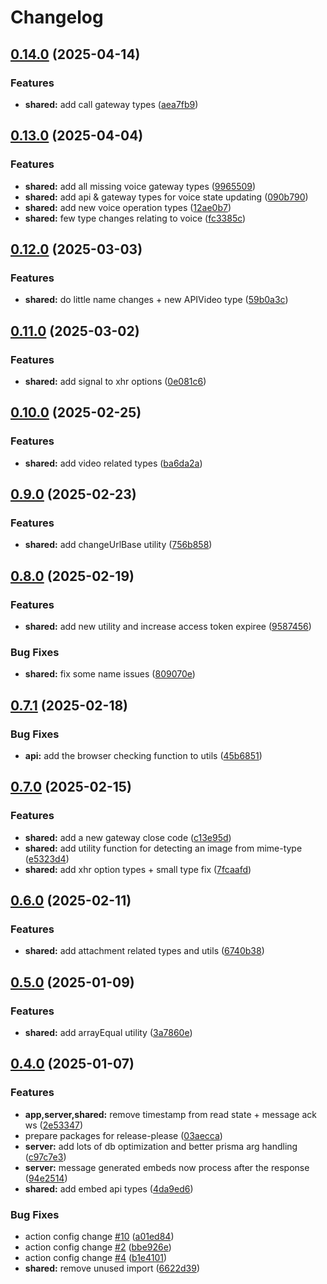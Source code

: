 # Changelog

## [0.14.0](https://github.com/WerdoxDev/Huginn/compare/shared@v0.13.0...shared@v0.14.0) (2025-04-14)


### Features

* **shared:** add call gateway types ([aea7fb9](https://github.com/WerdoxDev/Huginn/commit/aea7fb96c9dc82dad860dc32dd0766a4e785dc26))

## [0.13.0](https://github.com/WerdoxDev/Huginn/compare/shared@v0.12.0...shared@v0.13.0) (2025-04-04)


### Features

* **shared:** add all missing voice gateway types ([9965509](https://github.com/WerdoxDev/Huginn/commit/99655096b1c8925fcc34c8429724efdafc248046))
* **shared:** add api & gateway types for voice state updating ([090b790](https://github.com/WerdoxDev/Huginn/commit/090b79053fafab7591ce4c3867c775fac8a8a352))
* **shared:** add new voice operation types ([12ae0b7](https://github.com/WerdoxDev/Huginn/commit/12ae0b7eee83c0443095beb5385f17df4abeb399))
* **shared:** few type changes relating to voice ([fc3385c](https://github.com/WerdoxDev/Huginn/commit/fc3385c0a16669d0bb8a5e021d6a6c3b0b0bb231))

## [0.12.0](https://github.com/WerdoxDev/Huginn/compare/shared@v0.11.0...shared@v0.12.0) (2025-03-03)


### Features

* **shared:** do little name changes + new APIVideo type ([59b0a3c](https://github.com/WerdoxDev/Huginn/commit/59b0a3c64c9eda8c2aa3a0c94b406673f38d09da))

## [0.11.0](https://github.com/WerdoxDev/Huginn/compare/shared@v0.10.0...shared@v0.11.0) (2025-03-02)


### Features

* **shared:** add signal to xhr options ([0e081c6](https://github.com/WerdoxDev/Huginn/commit/0e081c63d3450c73a512880610bedd7588a1a457))

## [0.10.0](https://github.com/WerdoxDev/Huginn/compare/shared@v0.9.0...shared@v0.10.0) (2025-02-25)


### Features

* **shared:** add video related types ([ba6da2a](https://github.com/WerdoxDev/Huginn/commit/ba6da2a353dec7e2862b5c2d8eba977bb2232179))

## [0.9.0](https://github.com/WerdoxDev/Huginn/compare/shared@v0.8.0...shared@v0.9.0) (2025-02-23)


### Features

* **shared:** add changeUrlBase utility ([756b858](https://github.com/WerdoxDev/Huginn/commit/756b8583d05713062455b240605dc7c9f293dfa2))

## [0.8.0](https://github.com/WerdoxDev/Huginn/compare/shared@v0.7.1...shared@v0.8.0) (2025-02-19)


### Features

* **shared:** add new utility and increase access token expiree ([9587456](https://github.com/WerdoxDev/Huginn/commit/9587456ba062a01a1ea8d8625d706e05db4dd038))


### Bug Fixes

* **shared:** fix some name issues ([809070e](https://github.com/WerdoxDev/Huginn/commit/809070ec05347ccbd4d7883ab13908b53b3df987))

## [0.7.1](https://github.com/WerdoxDev/Huginn/compare/shared@v0.7.0...shared@v0.7.1) (2025-02-18)


### Bug Fixes

* **api:** add the browser checking function to utils ([45b6851](https://github.com/WerdoxDev/Huginn/commit/45b6851743e4ca6e2ae32a689b139f3d9af70bbe))

## [0.7.0](https://github.com/WerdoxDev/Huginn/compare/shared@v0.6.0...shared@v0.7.0) (2025-02-15)


### Features

* **shared:** add a new gateway close code ([c13e95d](https://github.com/WerdoxDev/Huginn/commit/c13e95d0021d94bd1a8b6c3567c53717e4560821))
* **shared:** add utility function for detecting an image from mime-type ([e5323d4](https://github.com/WerdoxDev/Huginn/commit/e5323d4cce126437189ce4a7b1064cb52eed31c9))
* **shared:** add xhr option types + small type fix ([7fcaafd](https://github.com/WerdoxDev/Huginn/commit/7fcaafd42e2318221765828b5caf494f1eeeb5be))

## [0.6.0](https://github.com/WerdoxDev/Huginn/compare/shared@v0.5.0...shared@v0.6.0) (2025-02-11)


### Features

* **shared:** add attachment related types and utils ([6740b38](https://github.com/WerdoxDev/Huginn/commit/6740b387b2f7de990fe9bd3f0a72dd1ff7ab99e5))

## [0.5.0](https://github.com/WerdoxDev/Huginn/compare/shared@v0.4.0...shared@v0.5.0) (2025-01-09)


### Features

* **shared:** add arrayEqual utility ([3a7860e](https://github.com/WerdoxDev/Huginn/commit/3a7860e8d6426a251f260f1608a7d4f010b4759a))

## [0.4.0](https://github.com/WerdoxDev/Huginn/compare/shared-v0.3.0...shared@v0.4.0) (2025-01-07)


### Features

* **app,server,shared:** remove timestamp from read state + message ack ws ([2e53347](https://github.com/WerdoxDev/Huginn/commit/2e53347aadde0f28a623b9c2fac94c6ede034efe))
* prepare packages for release-please ([03aecca](https://github.com/WerdoxDev/Huginn/commit/03aeccaf204a18a4b0f4764689623806f3d7b1fd))
* **server:** add lots of db optimization and better prisma arg handling ([c97c7e3](https://github.com/WerdoxDev/Huginn/commit/c97c7e3970fc8db980bf760852850d9c75928484))
* **server:** message generated embeds now process after the response ([94e2514](https://github.com/WerdoxDev/Huginn/commit/94e2514289d6e4a11595dd86d829b57eaa7844f6))
* **shared:** add embed api types ([4da9ed6](https://github.com/WerdoxDev/Huginn/commit/4da9ed60cf56a83952c69465ddef05d9fd55cb33))


### Bug Fixes

* action config change [#10](https://github.com/WerdoxDev/Huginn/issues/10) ([a01ed84](https://github.com/WerdoxDev/Huginn/commit/a01ed84645f931bd09fd2351df72c089547ddd9d))
* action config change [#2](https://github.com/WerdoxDev/Huginn/issues/2) ([bbe926e](https://github.com/WerdoxDev/Huginn/commit/bbe926e2b8a68a3a876f1b5422111c5ff0d3c93d))
* action config change [#4](https://github.com/WerdoxDev/Huginn/issues/4) ([b1e4101](https://github.com/WerdoxDev/Huginn/commit/b1e4101f5d89d4f3c8997152163e53b3a59cc072))
* **shared:** remove unused import ([6622d39](https://github.com/WerdoxDev/Huginn/commit/6622d39b4d64691c916f744645f212e91d39edb6))
